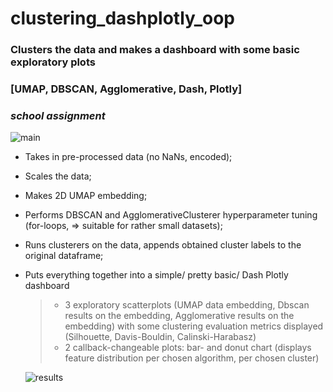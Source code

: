 # clustering_dashplotly_oop
### Clusters the data and makes a dashboard with some basic exploratory plots 
### [UMAP, DBSCAN,  Agglomerative, Dash,  Plotly] 
### *school assignment*

![main](https://user-images.githubusercontent.com/102211232/165947985-082f0488-a410-4d05-bc47-29d24bb83fde.png)

- Takes in pre-processed data (no NaNs, encoded);

 -  Scales the data;
   
 -  Makes 2D UMAP embedding;
   
  - Performs DBSCAN and AgglomerativeClusterer hyperparameter tuning
   (for-loops, => suitable for rather small datasets);
   
  - Runs clusterers on the data, appends obtained cluster labels to the original
   dataframe;
   
- Puts everything together into a simple/ pretty basic/ Dash Plotly dashboard 
   > - 3 exploratory scatterplots (UMAP data embedding, Dbscan results on the embedding, 
   Agglomerative results on the embedding) with some clustering evaluation metrics displayed
   (Silhouette, Davis-Bouldin, Calinski-Harabasz)
   > - 2 callback-changeable plots: bar- and donut chart (displays feature distribution per 
   chosen algorithm,  per chosen cluster) 
   
   ![results](https://user-images.githubusercontent.com/102211232/165948191-928ee8fc-e7d0-4c08-b906-856bca43e53e.png) 
   
   
   
